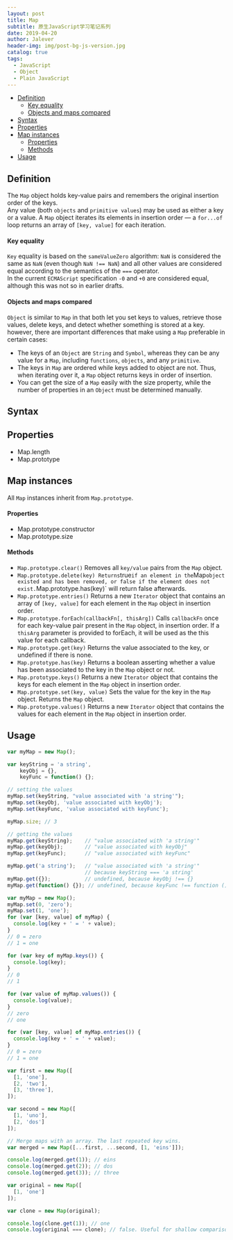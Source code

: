 ```yaml
---
layout: post
title: Map
subtitle: 原生JavaScript学习笔记系列
date: 2019-04-20
author: Jalever
header-img: img/post-bg-js-version.jpg
catalog: true
tags:
  - JavaScript
  - Object
  - Plain JavaScript
---
```


- [Definition](#definition)
    - [Key equality](#key-equality)
    - [Objects and maps compared](#objects-and-maps-compared)
- [Syntax](#syntax)
- [Properties](#properties)
- [Map instances](#map-instances)
    - [Properties](#properties-1)
    - [Methods](#methods)
- [Usage](#usage)

## Definition

The `Map` object holds key-value pairs and remembers the original insertion order of the keys.<br>
Any value (both `objects` and `primitive values`) may be used as either a key or a value.
A `Map` object iterates its elements in insertion order — a `for...of` loop returns an array of `[key, value]` for each iteration.

#### Key equality

`Key` equality is based on the `sameValueZero` algorithm: `NaN` is considered the same as `NaN` (even though `NaN !== NaN`) and all other values are considered equal according to the semantics of the `===` operator.<br>
In the current `ECMAScript` specification `-0` and `+0` are considered equal, although this was not so in earlier drafts.

#### Objects and maps compared

`Object` is similar to `Map` in that both let you set keys to values, retrieve those values, delete keys, and detect whether something is stored at a key.<br>
however, there are important differences that make using a `Map` preferable in certain cases:

- The keys of an `Object` are `String` and `Symbol`, whereas they can be any value for a `Map`, including `functions`, `objects`, and any `primitive`.
- The keys in `Map` are ordered while keys added to object are not. Thus, when iterating over it, a `Map` object returns keys in order of insertion.
- You can get the size of a `Map` easily with the size property, while the number of properties in an `Object` must be determined manually.

## Syntax

## Properties

- Map.length
- Map.prototype

## Map instances

All `Map` instances inherit from `Map.prototype`.

#### Properties

- Map.prototype.constructor
- Map.prototype.size

#### Methods

- `Map.prototype.clear()`
  Removes all `key/value` pairs from the `Map` object.
- `Map.prototype.delete(key) Returns`true`if an element in the`Map`object existed and has been removed, or false if the element does not exist.`Map.prototype.has(key)` will return false afterwards.
- `Map.prototype.entries()`
  Returns a new `Iterator` object that contains an array of `[key, value]` for each element in the `Map` object in insertion order.
- `Map.prototype.forEach(callbackFn[, thisArg])`
  Calls `callbackFn` once for each key-value pair present in the `Map` object, in insertion order. If a `thisArg` parameter is provided to forEach, it will be used as the this value for each callback.
- `Map.prototype.get(key)`
  Returns the value associated to the key, or undefined if there is none.
- `Map.prototype.has(key)`
  Returns a boolean asserting whether a value has been associated to the key in the `Map` object or not.
- `Map.prototype.keys()`
  Returns a new `Iterator` object that contains the keys for each element in the `Map` object in insertion order.
- `Map.prototype.set(key, value)`
  Sets the value for the key in the `Map` object. Returns the `Map` object.
- `Map.prototype.values()`
  Returns a new `Iterator` object that contains the values for each element in the `Map` object in insertion order.

## Usage
```javascript
var myMap = new Map();

var keyString = 'a string',
    keyObj = {},
    keyFunc = function() {};

// setting the values
myMap.set(keyString, "value associated with 'a string'");
myMap.set(keyObj, 'value associated with keyObj');
myMap.set(keyFunc, 'value associated with keyFunc');

myMap.size; // 3

// getting the values
myMap.get(keyString);    // "value associated with 'a string'"
myMap.get(keyObj);       // "value associated with keyObj"
myMap.get(keyFunc);      // "value associated with keyFunc"

myMap.get('a string');   // "value associated with 'a string'"
                         // because keyString === 'a string'
myMap.get({});           // undefined, because keyObj !== {}
myMap.get(function() {}); // undefined, because keyFunc !== function () {}

var myMap = new Map();
myMap.set(0, 'zero');
myMap.set(1, 'one');
for (var [key, value] of myMap) {
  console.log(key + ' = ' + value);
}
// 0 = zero
// 1 = one

for (var key of myMap.keys()) {
  console.log(key);
}
// 0
// 1

for (var value of myMap.values()) {
  console.log(value);
}
// zero
// one

for (var [key, value] of myMap.entries()) {
  console.log(key + ' = ' + value);
}
// 0 = zero
// 1 = one

var first = new Map([
  [1, 'one'],
  [2, 'two'],
  [3, 'three'],
]);

var second = new Map([
  [1, 'uno'],
  [2, 'dos']
]);

// Merge maps with an array. The last repeated key wins.
var merged = new Map([...first, ...second, [1, 'eins']]);

console.log(merged.get(1)); // eins
console.log(merged.get(2)); // dos
console.log(merged.get(3)); // three

var original = new Map([
  [1, 'one']
]);

var clone = new Map(original);

console.log(clone.get(1)); // one
console.log(original === clone); // false. Useful for shallow comparison
```